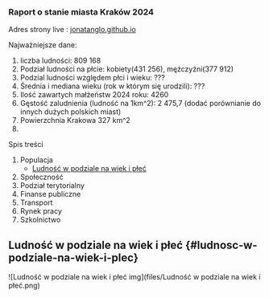 ### Raport o stanie miasta Kraków 2024

Adres strony live : [jonatanglo.github.io](https://jonatanglo.github.io/portfolio/)

Najważniejsze dane:

1. liczba ludności: 809 168
2. Podział ludności na płcie: kobiety(431 256), mężczyźni(377 912)
3. Podzial ludności względem płci i wieku: ???
4. Średnia i mediana wieku (rok w którym się urodzili): ???
5. Ilość zawartych małżeństw 2024 roku: 4260
6. Gęstość zaludnienia (ludność na 1km^2): 2 475,7 (dodać porównianie do innych dużych polskich miast)
7. Powierzchnia Krakowa 327 km^2
8. 

Spis treści

1. Populacja
   - [Ludność w podziale na wiek i płeć](#ludnosc-w-podziale-na-wiek-i-plec)
3. Społeczność
4. Podział terytorialny
5. Finanse publiczne
6. Transport
7. Rynek pracy
8. Szkolnictwo


## Ludność w podziale na wiek i płeć {#ludnosc-w-podziale-na-wiek-i-plec}
![Ludność w podziale na wiek i płeć img](files/Ludność w podziale na wiek i płeć.png)
